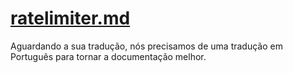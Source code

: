 # [ratelimiter.md](/plugins/ratelimiter.md)

Aguardando a sua tradução, nós precisamos de uma tradução em Português para tornar a documentação melhor.
